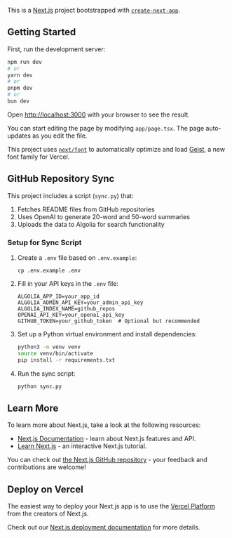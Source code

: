 This is a [Next.js](https://nextjs.org) project bootstrapped with [`create-next-app`](https://nextjs.org/docs/app/api-reference/cli/create-next-app).

## Getting Started

First, run the development server:

```bash
npm run dev
# or
yarn dev
# or
pnpm dev
# or
bun dev
```

Open [http://localhost:3000](http://localhost:3000) with your browser to see the result.

You can start editing the page by modifying `app/page.tsx`. The page auto-updates as you edit the file.

This project uses [`next/font`](https://nextjs.org/docs/app/building-your-application/optimizing/fonts) to automatically optimize and load [Geist](https://vercel.com/font), a new font family for Vercel.

## GitHub Repository Sync

This project includes a script (`sync.py`) that:
1. Fetches README files from GitHub repositories
2. Uses OpenAI to generate 20-word and 50-word summaries
3. Uploads the data to Algolia for search functionality

### Setup for Sync Script

1. Create a `.env` file based on `.env.example`:
   ```
   cp .env.example .env
   ```

2. Fill in your API keys in the `.env` file:
   ```
   ALGOLIA_APP_ID=your_app_id
   ALGOLIA_ADMIN_API_KEY=your_admin_api_key
   ALGOLIA_INDEX_NAME=github_repos
   OPENAI_API_KEY=your_openai_api_key
   GITHUB_TOKEN=your_github_token  # Optional but recommended
   ```

3. Set up a Python virtual environment and install dependencies:
   ```bash
   python3 -m venv venv
   source venv/bin/activate
   pip install -r requirements.txt
   ```

4. Run the sync script:
   ```bash
   python sync.py
   ```

## Learn More

To learn more about Next.js, take a look at the following resources:

- [Next.js Documentation](https://nextjs.org/docs) - learn about Next.js features and API.
- [Learn Next.js](https://nextjs.org/learn) - an interactive Next.js tutorial.

You can check out [the Next.js GitHub repository](https://github.com/vercel/next.js) - your feedback and contributions are welcome!

## Deploy on Vercel

The easiest way to deploy your Next.js app is to use the [Vercel Platform](https://vercel.com/new?utm_medium=default-template&filter=next.js&utm_source=create-next-app&utm_campaign=create-next-app-readme) from the creators of Next.js.

Check out our [Next.js deployment documentation](https://nextjs.org/docs/app/building-your-application/deploying) for more details.
